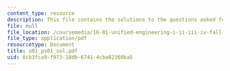 ```yaml
---
content_type: resource
description: This file contains the solutions to the questions asked for range equation.
file: null
file_location: /coursemedia/16-01-unified-engineering-i-ii-iii-iv-fall-2005-spring-2006/8cb3fca9f97318db67414cba02360ba5_u01_ps01_sol.pdf
file_type: application/pdf
resourcetype: Document
title: u01_ps01_sol.pdf
uid: 8cb3fca9-f973-18db-6741-4cba02360ba5
---
```

